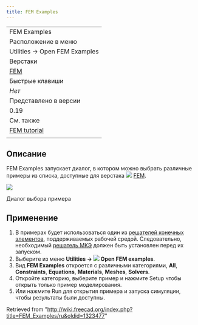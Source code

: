 ```yaml
---
title: FEM Examples
---
```

|  |
| --- |
| FEM Examples |
| Расположение в меню |
| Utilities → Open FEM Examples |
| Верстаки |
| [FEM](/FEM_Workbench/ru "FEM Workbench/ru") |
| Быстрые клавиши |
| *Нет* |
| Представлено в версии |
| 0.19 |
| См. также |
| [FEM tutorial](/FEM_tutorial/ru "FEM tutorial/ru") |
|  |

## Описание

FEM Examples запускает диалог, в котором можно выбрать различные примеры из списка, доступные для верстака ![](/images/Workbench_FEM.svg) [FEM](/FEM_Workbench/ru "FEM Workbench/ru").

![](/images/FEM_Example_gui.png)

Диалог выбора примера

## Применение

1. В примерах будет использоваться один из [решателей конечных элементов](/FEM_Solver/ru "FEM Solver/ru"), поддерживаемых рабочей средой. Следовательно, необходимый [решатель МКЭ](/FEM_Solver/ru "FEM Solver/ru") должен быть установлен перед их запуском.
2. Выберите из меню **Utilities → ![](/images/FEM_Examples.svg) Open FEM examples**.
3. Вид **FEM Examples** откроется с различными категориями, **All**, **Constraints**, **Equations**, **Materials**, **Meshes**, **Solvers**.
4. Откройте категорию, выберите пример и нажмите Setup чтобы открыть только пример моделирования.
5. Или нажмите Run для открытия примера и запуска симуляции, чтобы результаты были доступны.

Retrieved from "<http://wiki.freecad.org/index.php?title=FEM_Examples/ru&oldid=1323477>"